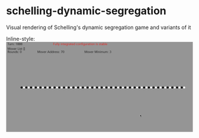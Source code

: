 # schelling-dynamic-segregation
Visual rendering of Schelling's dynamic segregation game and variants of it

Inline-style: 
![alt text](https://github.com/youcefm/schelling-dynamic-segregation/blob/master/segregation_game_demo2.gif)
